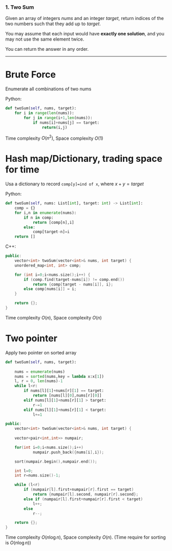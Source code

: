 ### 1. Two Sum

Given an array of integers *nums* and an integer *target*, return indices of the two numbers such that they add up to *target*.

You may assume that each input would have **exactly one solution**, and you may not use the same element twice.

You can return the answer in any order.

---

# Brute Force

Enumerate all combinations of two nums

Python:
```python
def twoSum(self, nums, target):
	for i in range(len(nums)):
		for j in range(i+1,len(nums)):
			if nums[i]+nums[j] == target:
				return(i,j)
```

Time complexity $O(n^2)$, Space complexity $O(1)$

# Hash map/Dictionary, trading space for time

Usa a dictionary to record `comp[y]=ind of x`, where $x+y=target$

Python: 
```python
def twoSum(self, nums: List[int], target: int) -> List[int]:
    comp = {}
    for i,n in enumerate(nums):
        if n in comp:
            return [comp[n],i]
        else:
            comp[target-n]=i
    return []
```

C++:
```cpp
public:
    vector<int> twoSum(vector<int>& nums, int target) {
    unordered_map<int, int> comp;

    for (int i=0;i<nums.size();i++) {
        if (comp.find(target-nums[i]) != comp.end()) 
        	return {comp[target - nums[i]], i};
        else comp[nums[i]] = i;
    }

    return {};
}
```
Time complexity $O(n)$, Space complexity $O(n)$

# Two pointer

Apply two pointer on sorted array

```python
def twoSum(self, nums, target):
	
	nums = enumerate(nums)
	nums = sorted(nums,key = lambda x:x[1])
	l, r = 0, len(nums)-1
	while l<r:
		if nums[l][1]+nums[r][1] == target:
			return [nums[l][0],nums[r][0]]
		elif nums[l][1]+nums[r][1] > target:
			r-=1
		elif nums[l][1]+nums[r][1] < target:
			l+=1
```
```cpp
public:
    vector<int> twoSum(vector<int>& nums, int target) {
    
    vector<pair<int,int>> numpair;

    for(int i=0;i<nums.size();i++)
            numpair.push_back({nums[i],i});

    sort(numpair.begin(),numpair.end());

    int l=0;
    int r=nums.size()-1;

    while (l<r)
        if (numpair[l].first+numpair[r].first == target)
            return {numpair[l].second, numpair[r].second};
        else if (numpair[l].first+numpair[r].first < target)
            l++;
        else
            r--;

    return {};
}
```

Time complexity $O(n\log n)$, Space complexity $O(n)$. (Time require for sorting is $O(n\log n)$)

